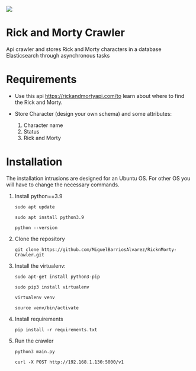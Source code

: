 ![](/home/barrios/Documentos/pprojects/RicknMorty-Crawler/NicePng_rick-and-morty-png_30738.png)

# Rick and Morty Crawler
Api crawler and stores Rick and Morty characters in a database Elasticsearch through asynchronous tasks

# Requirements

- Use this api https://rickandmortyapi.com/to learn about where to find the Rick and Morty.

- Store Character (design your own schema) and some attributes:
    1. Character name
    2. Status
    3. Rick and Morty

# Installation
The installation intrusions are designed for an Ubuntu OS. For other OS you will have to change the necessary commands.

1. Install python==3.9

    `sudo apt update`
    
    `sudo apt install python3.9`
    
    `python --version`


2. Clone the repository

    `git clone https://github.com/MiguelBarriosAlvarez/RicknMorty-Crawler.git`


4. Install the virtualenv:

    `sudo apt-get install python3-pip`

    `sudo pip3 install virtualenv`
    
    `virtualenv venv `
    
    `source venv/bin/activate`


5. Install requirements

    `pip install -r requirements.txt`


5. Run the crawler

    `python3 main.py`
    
    `curl -X POST http://192.168.1.130:5000/v1`

